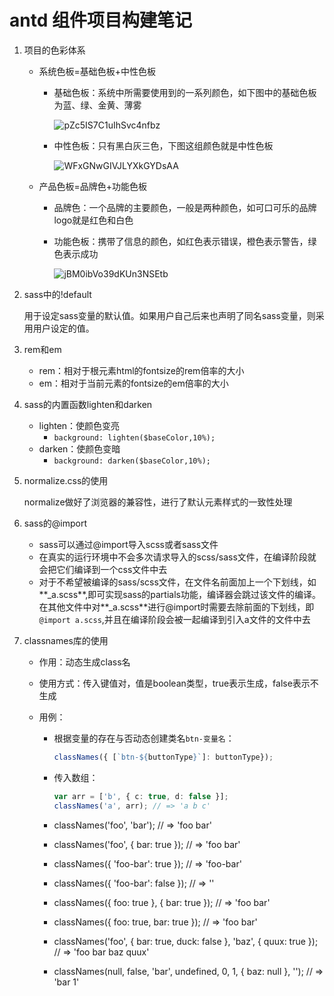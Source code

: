 # antd 组件项目构建笔记

1. 项目的色彩体系

   * 系统色板=基础色板+中性色板

     * 基础色板：系统中所需要使用到的一系列颜色，如下图中的基础色板为蓝、绿、金黄、薄雾

       ![pZc5IS7C1uIhSvc4nfbz](C:\Users\64585\Desktop\antd组件轮子\drumstick\writingMaterial\pZc5IS7C1uIhSvc4nfbz.jpg)

       

     * 中性色板：只有黑白灰三色，下图这组颜色就是中性色板

       ![WFxGNwGIVJLYXkGYDsAA](C:\Users\64585\Desktop\antd组件轮子\drumstick\writingMaterial\WFxGNwGIVJLYXkGYDsAA.png)

   - 产品色板=品牌色+功能色板

     * 品牌色：一个品牌的主要颜色，一般是两种颜色，如可口可乐的品牌logo就是红色和白色

     * 功能色板：携带了信息的颜色，如红色表示错误，橙色表示警告，绿色表示成功

       ![jBM0ibVo39dKUn3NSEtb](C:\Users\64585\Desktop\antd组件轮子\drumstick\writingMaterial\jBM0ibVo39dKUn3NSEtb.png)

2. sass中的!default

   用于设定sass变量的默认值。如果用户自己后来也声明了同名sass变量，则采用用户设定的值。

3. rem和em

   * rem：相对于根元素html的fontsize的rem倍率的大小
   * em：相对于当前元素的fontsize的em倍率的大小

4. sass的内置函数lighten和darken

   * lighten：使颜色变亮
     * `background: lighten($baseColor,10%);`
   * darken：使颜色变暗
     * `background: darken($baseColor,10%);`

5. normalize.css的使用 

   normalize做好了浏览器的兼容性，进行了默认元素样式的一致性处理

6. sass的@import

   * sass可以通过@import导入scss或者sass文件
   * 在真实的运行环境中不会多次请求导入的scss/sass文件，在编译阶段就会把它们编译到一个css文件中去
   * 对于不希望被编译的sass/scss文件，在文件名前面加上一个下划线，如**_a.scss**,即可实现sass的partials功能，编译器会跳过该文件的编译。在其他文件中对**_a.scss**进行@import时需要去除前面的下划线，即`@import a.scss`,并且在编译阶段会被一起编译到引入a文件的文件中去
   
7. classnames库的使用

   * 作用：动态生成class名

   * 使用方式：传入键值对，值是boolean类型，true表示生成，false表示不生成

   * 用例：

     * 根据变量的存在与否动态创建类名`btn-变量名`：

       ```ts
       classNames({ [`btn-${buttonType}`]: buttonType});
       ```

       

     * 传入数组：

       ```ts
       var arr = ['b', { c: true, d: false }];
       classNames('a', arr); // => 'a b c'
       ```

     * classNames('foo', 'bar'); // => 'foo bar'

     * classNames('foo', { bar: true }); // => 'foo bar'

     * classNames({ 'foo-bar': true }); // => 'foo-bar'

     * classNames({ 'foo-bar': false }); // => ''

     * classNames({ foo: true }, { bar: true }); // => 'foo bar'

     * classNames({ foo: true, bar: true }); // => 'foo bar'

     * classNames('foo', { bar: true, duck: false }, 'baz', { quux: true }); // => 'foo bar baz quux'

     * classNames(null, false, 'bar', undefined, 0, 1, { baz: null }, ''); // => 'bar 1'